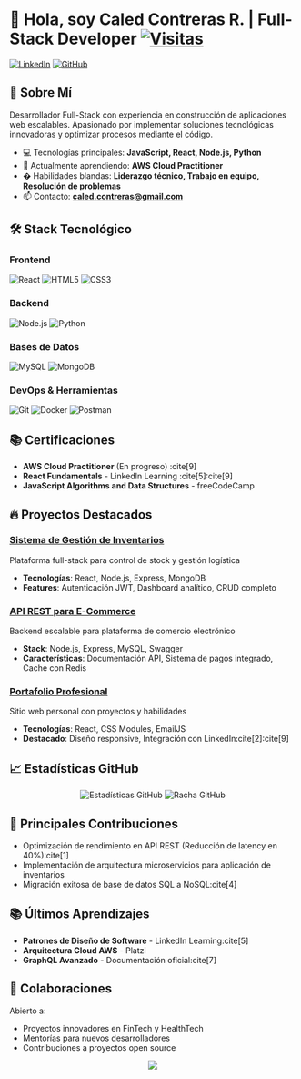 # 👋 Hola, soy Caled Contreras R. | Full-Stack Developer [![Visitas](https://komarev.com/ghpvc/?username=calmahDev&style=flat-square&color=blue)](https://github.com/calmahDev)

[![LinkedIn](https://img.shields.io/badge/LinkedIn-0A66C2?style=for-the-badge&logo=linkedin&logoColor=white)](https://www.linkedin.com/in/caled-contreras-r-234753258/)
[![GitHub](https://img.shields.io/badge/GitHub-181717?style=for-the-badge&logo=github&logoColor=white)](https://github.com/calmahDev)

## 🚀 Sobre Mí
Desarrollador Full-Stack con experiencia en construcción de aplicaciones web escalables. Apasionado por implementar soluciones tecnológicas innovadoras y optimizar procesos mediante el código.

- 💻 Tecnologías principales: **JavaScript, React, Node.js, Python**
- 🌱 Actualmente aprendiendo: **AWS Cloud Practitioner**
- � Habilidades blandas: **Liderazgo técnico, Trabajo en equipo, Resolución de problemas**
- 📫 Contacto: **caled.contreras@gmail.com**

## 🛠 Stack Tecnológico

### Frontend
![React](https://img.shields.io/badge/React-20232A?style=for-the-badge&logo=react&logoColor=61DAFB)
![HTML5](https://img.shields.io/badge/HTML5-E34F26?style=for-the-badge&logo=html5&logoColor=white)
![CSS3](https://img.shields.io/badge/CSS3-1572B6?style=for-the-badge&logo=css3&logoColor=white)

### Backend
![Node.js](https://img.shields.io/badge/Node.js-339933?style=for-the-badge&logo=nodedotjs&logoColor=white)
![Python](https://img.shields.io/badge/Python-3776AB?style=for-the-badge&logo=python&logoColor=white)

### Bases de Datos
![MySQL](https://img.shields.io/badge/MySQL-4479A1?style=for-the-badge&logo=mysql&logoColor=white)
![MongoDB](https://img.shields.io/badge/MongoDB-47A248?style=for-the-badge&logo=mongodb&logoColor=white)

### DevOps & Herramientas
![Git](https://img.shields.io/badge/Git-F05032?style=for-the-badge&logo=git&logoColor=white)
![Docker](https://img.shields.io/badge/Docker-2496ED?style=for-the-badge&logo=docker&logoColor=white)
![Postman](https://img.shields.io/badge/Postman-FF6C37?style=for-the-badge&logo=postman&logoColor=white)

## 📚 Certificaciones
- **AWS Cloud Practitioner** (En progreso) :cite[9]
- **React Fundamentals** - LinkedIn Learning :cite[5]:cite[9]
- **JavaScript Algorithms and Data Structures** - freeCodeCamp

## 🔥 Proyectos Destacados

### [Sistema de Gestión de Inventarios](https://github.com/calmahDev/inventory-management)
Plataforma full-stack para control de stock y gestión logística
- **Tecnologías**: React, Node.js, Express, MongoDB
- **Features**: Autenticación JWT, Dashboard analítico, CRUD completo

### [API REST para E-Commerce](https://github.com/calmahDev/ecommerce-api)
Backend escalable para plataforma de comercio electrónico
- **Stack**: Node.js, Express, MySQL, Swagger
- **Características**: Documentación API, Sistema de pagos integrado, Cache con Redis

### [Portafolio Profesional](https://github.com/calmahDev/portfolio)
Sitio web personal con proyectos y habilidades
- **Tecnologías**: React, CSS Modules, EmailJS
- **Destacado**: Diseño responsive, Integración con LinkedIn:cite[2]:cite[9]

## 📈 Estadísticas GitHub
<p align="center">
  <img src="https://github-readme-stats.vercel.app/api?username=calmahDev&show_icons=true&theme=dark" alt="Estadísticas GitHub"/>
  <img src="https://github-readme-streak-stats.herokuapp.com/?user=calmahDev&theme=dark" alt="Racha GitHub"/>
</p>

## 🌟 Principales Contribuciones
- Optimización de rendimiento en API REST (Reducción de latency en 40%):cite[1]
- Implementación de arquitectura microservicios para aplicación de inventarios
- Migración exitosa de base de datos SQL a NoSQL:cite[4]

## 📚 Últimos Aprendizajes
- **Patrones de Diseño de Software** - LinkedIn Learning:cite[5]
- **Arquitectura Cloud AWS** - Platzi
- **GraphQL Avanzado** - Documentación oficial:cite[7]

## 🤝 Colaboraciones
Abierto a:
- Proyectos innovadores en FinTech y HealthTech
- Mentorías para nuevos desarrolladores
- Contribuciones a proyectos open source

<p align="center">
  <a href="https://www.buymeacoffee.com/calmahdev"><img src="https://img.shields.io/badge/Buy_Me_A_Coffee-FFDD00?style=for-the-badge&logo=buy-me-a-coffee&logoColor=black"/></a>
</p>
